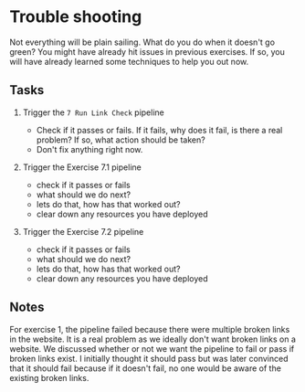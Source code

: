 # Trouble shooting

Not everything will be plain sailing. What do you do when it doesn't go green?
You might have already hit issues in previous exercises. If so, you will have already learned some techniques to help you out now.

## Tasks
1. Trigger the `7 Run Link Check` pipeline
   - Check if it passes or fails. If it fails, why does it fail, is there a real problem? If so, what action should be taken? 
   - Don't fix anything right now.
  
2. Trigger the Exercise 7.1 pipeline
   - check if it passes or fails
   - what should we do next?
   - lets do that, how has that worked out?
   - clear down any resources you have deployed

3. Trigger the Exercise 7.2 pipeline
   - check if it passes or fails
   - what should we do next?
   - lets do that, how has that worked out?
   - clear down any resources you have deployed

## Notes
For exercise 1, the pipeline failed because there were multiple broken links in the website. It is a real problem as we ideally don't want broken links on a website. We discussed whether or not we want the pipeline to fail or pass if broken links exist. I initially thought it should pass but was later convinced that it should fail because if it doesn't fail, no one would be aware of the existing broken links.
